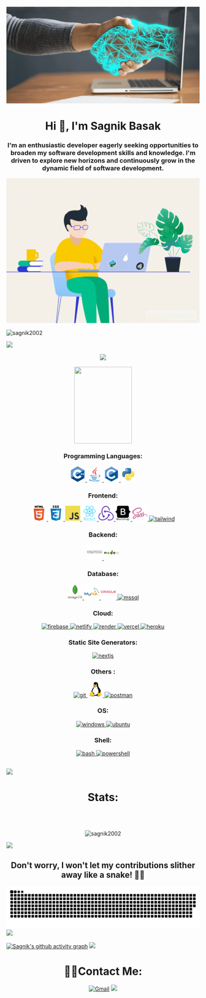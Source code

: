 ![logo](https://github.com/Sagnik2002/Sagnik2002/blob/main/My%20Readme%20Banner.gif)
<h1 align="center">Hi 👋, I'm Sagnik Basak</h1>
<h3 align="center">I'm an enthusiastic developer eagerly seeking opportunities to broaden my software development skills and knowledge. I'm driven to explore new horizons and continuously grow in the dynamic field of software development.</h3>


![header](https://github.com/Sagnik2002/Sagnik2002/blob/main/Sagnik_Readme_Profile.gif)



<p align="left"> <img src="https://komarev.com/ghpvc/?username=sagnik2002&label=Profile%20views&color=0e75b6&style=flat" alt="sagnik2002" /> </p>



<img src="https://user-images.githubusercontent.com/73097560/115834477-dbab4500-a447-11eb-908a-139a6edaec5c.gif">
<p align="center" height="100">
<a height="200" href="https://github.com/DenverCoder1/readme-typing-svg"><img margin-top="500px" src="https://readme-typing-svg.herokuapp.com?lines=Eat;Sleep;Code;Repeat&width=75&height=45"></a></p>
<div align="center">
<img align="center" src="https://media.giphy.com/media/TEnXkcsHrP4YedChhA/giphy.gif" width="150" height="200" frameBorder="0" class="giphy-embed" allowFullScreen></img>
</div>
  <h3 align="center">Programming Languages:</h3>

<p align="center">
  <a href="https://www.w3schools.com/cpp/" target="_blank" rel="noreferrer">
    <img
      src="https://raw.githubusercontent.com/devicons/devicon/master/icons/cplusplus/cplusplus-original.svg"
      alt="cplusplus"
      width="40"
      height="40"
    />
  </a>
  <a href="https://www.java.com" target="_blank" rel="noreferrer">
    <img
      src="https://raw.githubusercontent.com/devicons/devicon/master/icons/java/java-original.svg"
      alt="java"
      width="40"
      height="40"
    />
  </a>

  <a href="https://www.cprogramming.com/" target="_blank" rel="noreferrer">
    <img
      src="https://raw.githubusercontent.com/devicons/devicon/master/icons/c/c-original.svg"
      alt="c"
      width="40"
      height="40"
    />
  </a>
  <a href="https://www.python.org" target="_blank" rel="noreferrer">
    <img
      src="https://raw.githubusercontent.com/devicons/devicon/master/icons/python/python-original.svg"
      alt="python"
      width="40"
      height="40"
    />
  </a>
</p>

<h3 align="center">Frontend:</h3>
<p align="center">
  <a href="https://www.w3.org/html/" target="_blank" rel="noreferrer">
    <img
      src="https://raw.githubusercontent.com/devicons/devicon/master/icons/html5/html5-original-wordmark.svg"
      alt="html5"
      width="40"
      height="40"
    />
  </a>
  <a href="https://www.w3schools.com/css/" target="_blank" rel="noreferrer">
    <img
      src="https://raw.githubusercontent.com/devicons/devicon/master/icons/css3/css3-original-wordmark.svg"
      alt="css3"
      width="40"
      height="40"
    />
  </a>
  <a
    href="https://developer.mozilla.org/en-US/docs/Web/JavaScript"
    target="_blank"
    rel="noreferrer"
  >
    <img
      src="https://raw.githubusercontent.com/devicons/devicon/master/icons/javascript/javascript-original.svg"
      alt="javascript"
      width="40"
      height="40"
    />
  </a>
  <a href="https://reactjs.org/" target="_blank" rel="noreferrer">
    <img
      src="https://raw.githubusercontent.com/devicons/devicon/master/icons/react/react-original-wordmark.svg"
      alt="react"
      width="40"
      height="40"
    />
  </a>
  <a href="https://redux.js.org" target="_blank" rel="noreferrer">
    <img
      src="https://raw.githubusercontent.com/devicons/devicon/master/icons/redux/redux-original.svg"
      alt="redux"
      width="40"
      height="40"
    />
  </a>
  <a href="https://getbootstrap.com" target="_blank" rel="noreferrer">
    <img
      src="https://raw.githubusercontent.com/devicons/devicon/master/icons/bootstrap/bootstrap-plain-wordmark.svg"
      alt="bootstrap"
      width="40"
      height="40"
    />
  </a>
  <a href="https://sass-lang.com" target="_blank" rel="noreferrer">
    <img
      src="https://raw.githubusercontent.com/devicons/devicon/master/icons/sass/sass-original.svg"
      alt="sass"
      width="40"
      height="40"
    />
  </a>
  <a href="https://tailwindcss.com/" target="_blank" rel="noreferrer">
    <img
      src="https://www.vectorlogo.zone/logos/tailwindcss/tailwindcss-icon.svg"
      alt="tailwind"
      width="40"
      height="40"
    />
  </a>
</p>

<h3 align="center">Backend:</h3>
<p align="center">
  <a href="https://expressjs.com" target="_blank" rel="noreferrer">
    <img
      src="https://raw.githubusercontent.com/devicons/devicon/master/icons/express/express-original-wordmark.svg"
      alt="express"
      width="40"
      height="40"
    />
  </a>
  <a href="https://nodejs.org" target="_blank" rel="noreferrer">
    <img
      src="https://raw.githubusercontent.com/devicons/devicon/master/icons/nodejs/nodejs-original-wordmark.svg"
      alt="nodejs"
      width="40"
      height="40"
    />
  </a>
</p>

<h3 align="center">Database:</h3>
<p align="center">
  <a href="https://www.mongodb.com/" target="_blank" rel="noreferrer">
    <img
      src="https://raw.githubusercontent.com/devicons/devicon/master/icons/mongodb/mongodb-original-wordmark.svg"
      alt="mongodb"
      width="40"
      height="40"
    />
  </a>
  <a href="https://www.mysql.com/" target="_blank" rel="noreferrer">
    <img
      src="https://raw.githubusercontent.com/devicons/devicon/master/icons/mysql/mysql-original-wordmark.svg"
      alt="mysql"
      width="40"
      height="40"
    />
  </a>
  <a href="https://www.oracle.com/" target="_blank" rel="noreferrer">
     <img src="https://raw.githubusercontent.com/devicons/devicon/master/icons/oracle/oracle-original.svg" alt="oracle" 
     width="40" 
     height="40"/>
     <a href="https://www.microsoft.com/en-us/sql-server" target="_blank" rel="noreferrer"> 
      <img src="https://www.svgrepo.com/show/303229/microsoft-sql-server-logo.svg" 
      alt="mssql"
       width="40" 
       height="40"/> 
       </a>
</p>

<h3 align="center">Cloud:</h3>
<p align="center">
  <a href="https://firebase.google.com/" target="_blank" rel="noreferrer">
  <img
    src="https://www.vectorlogo.zone/logos/firebase/firebase-icon.svg"
    alt="firebase"
    width="40"
    height="40"
  />
</a>
  <a href="https://www.netlify.com/" target="_blank" rel="noreferrer">
  <img
    src="https://seeklogo.com/images/N/netlify-logo-BD8F8A77E2-seeklogo.com.png"
    alt="netlify"
    width="40"
    height="40"
  />
</a>
  <a href="https://render.com/" target="_blank" rel="noreferrer">
  <img
    src="https://intellyx.com/wp-content/uploads/2019/08/Render-cloud-intellyx-BC-logo.png"
    alt="render"
    width="40"
    height="40"
  />
</a>
  <a href="https://vercel.com/" target="_blank" rel="noreferrer">
  <img
    src="https://nextjs.org/_next/image?url=https%3A%2F%2Fwww.datocms-assets.com%2F35255%2F1665957463-sponsor-logo-vercel.png&w=1920&q=75"
    alt="vercel"
    width="40"
    height="40"
  />
</a>
  
<a href="https://heroku.com" target="_blank" rel="noreferrer">
  <img
    src="https://www.vectorlogo.zone/logos/heroku/heroku-icon.svg"
    alt="heroku"
    width="40"
    height="40"
  />
</a>

</p>

<h3 align="center">Static Site Generators:</h3>
<p  align="center">
<a href="https://nextjs.org/" target="_blank" rel="noreferrer">
  <img
    src="https://seeklogo.com/images/N/next-logo-E4C61C8BC0-seeklogo.com.png"
    alt="nextjs"
    width="40"
    height="40"
  />
</a>

</p>

<h3 align="center">Others :</h3>
<p align="center">



<a href="https://git-scm.com/" target="_blank" rel="noreferrer">
  <img
    src="https://www.vectorlogo.zone/logos/git-scm/git-scm-icon.svg"
    alt="git"
    width="40"
    height="40"
  />
</a>


<a href="https://www.linux.org/" target="_blank" rel="noreferrer">
  <img
    src="https://raw.githubusercontent.com/devicons/devicon/master/icons/linux/linux-original.svg"
    alt="linux"
    width="40"
    height="40"
  />
</a>



<a href="https://postman.com" target="_blank" rel="noreferrer">
  <img
    src="https://www.vectorlogo.zone/logos/getpostman/getpostman-icon.svg"
    alt="postman"
    width="40"
    height="40"
  />
</a>
  
<h3 align="center">OS:</h3>
<p align="center">
  <a href="https://www.microsoft.com/en-in/windows?r=1" target="_blank" rel="noreferrer">
     <img
    src="https://seeklogo.com/images/W/windows-10-icon-logo-5BC5C69712-seeklogo.com.png"
    alt="windows"
    width="40"
    height="40"
  />
  </a>
  <a href="https://ubuntu.com/" target="_blank" rel="noreferrer">
     <img
    src="https://seeklogo.com/images/U/ubuntu-logo-8FDEC6A07B-seeklogo.com.png"
    alt="ubuntu"
    width="40"
    height="40"
  />
  </a>
  
</p>
<h3 align="center">Shell:</h3>
<p align="center">
      <a href="https://www.gnu.org/software/bash/" target="_blank" rel="noreferrer">
     <img
    src="https://d33wubrfki0l68.cloudfront.net/306f655dcc33cc3d958cab80d78d3f2da427974c/a2bd8/img/logo/svg/full_colored_dark.svg"
    alt="bash"
    width="40"
    height="40"
  />
  </a>       
  <a href="https://learn.microsoft.com/en-us/powershell/" target="_blank" rel="noreferrer">
     <img
    src="https://upload.wikimedia.org/wikipedia/commons/2/2f/PowerShell_5.0_icon.png"
    alt="powershell"
    width="40"
    height="40"
  />
  </a>       
</p>
<br/>
<img src="https://user-images.githubusercontent.com/73097560/115834477-dbab4500-a447-11eb-908a-139a6edaec5c.gif">

<span>
  <h1 align="center">Stats: </h2>

</span>
<br/>
<br/>
<p align="center"><img align="center" src="https://github-readme-streak-stats.herokuapp.com/?user=sagnik2002&theme=vision-friendly-dark" alt="sagnik2002" /></p>
<img src="https://user-images.githubusercontent.com/73097560/115834477-dbab4500-a447-11eb-908a-139a6edaec5c.gif">
<h2 align="center">Don't worry, I won't let my contributions slither away like a snake! 🐍😄</h2>

![snake gif](https://raw.githubusercontent.com/Sagnik2002/Sagnik2002/output/github-contribution-grid-snake.svg)
<img src="https://user-images.githubusercontent.com/73097560/115834477-dbab4500-a447-11eb-908a-139a6edaec5c.gif">

[![Sagnik's github activity graph](https://github-readme-activity-graph.vercel.app/graph?username=Sagnik2002&theme=merko)](https://github.com/ashutosh00710/github-readme-activity-graph)
<img src="https://user-images.githubusercontent.com/73097560/115834477-dbab4500-a447-11eb-908a-139a6edaec5c.gif">
<h1 align="center">📧🔗Contact Me: </h2>
<p align="center">
<a href = "mailto:sagnikbasak2002@gmail.com?subject=From Github Profile"><img alt="Gmail" src="https://img.shields.io/badge/Gmail-D14836?style=for-the-badge&logo=gmail&logoColor=white" /></a>
<a href = "https://www.linkedin.com/in/sagnik-basak-886687205/"><img src="https://img.shields.io/badge/linkedin%20-%230077B5.svg?&style=for-the-badge&logo=linkedin&logoColor=white"/></a>

</p>
